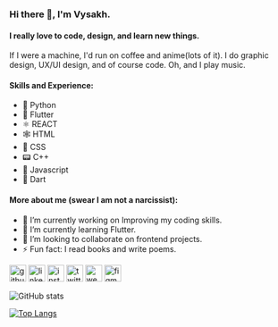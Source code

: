 ### Hi there 👋, I'm Vysakh.
#### I really love to code, design, and learn new things.
If I were a machine, I'd run on coffee and anime(lots of it). I do graphic design, UX/UI design, and of course code. Oh, and I play music.

#### Skills and Experience:  
- 🐍 Python 
- 📱 Flutter 
- ⚛️ REACT 
- 🕸️ HTML 
- 🎨 CSS 
- 📟 C++
- 📜 Javascript
- 🎯 Dart

#### More about me (swear I am not a narcissist):
- 🔭 I’m currently working on Improving my coding skills. 
- 🌱 I’m currently learning Flutter. 
- 👯 I’m looking to collaborate on frontend projects. 
- ⚡ Fun fact: I read books and write poems. 



[<img src='https://cdn.jsdelivr.net/npm/simple-icons@3.0.1/icons/github.svg' alt='github' height='30'>](https://github.com/Vysakh-T)  [<img src='https://cdn.jsdelivr.net/npm/simple-icons@3.0.1/icons/linkedin.svg' alt='linkedin' height='30'>](https://www.linkedin.com/in/vysakh-t-197637187/)  [<img src='https://cdn.jsdelivr.net/npm/simple-icons@3.0.1/icons/instagram.svg' alt='instagram' height='30'>](https://www.instagram.com/lord__of_the__strings/)  [<img src='https://cdn.jsdelivr.net/npm/simple-icons@3.0.1/icons/twitter.svg' alt='twitter' height='30'>](https://twitter.com/Vysakh52774169)  [<img src='https://cdn.jsdelivr.net/npm/simple-icons@3.0.1/icons/icloud.svg' alt='website' height='30'>](https://mefreakinc.wordpress.com/) [<img src='https://cdn.jsdelivr.net/npm/simple-icons@3.0.1/icons/figma.svg' alt='figma' height='30'>](https://www.figma.com/@vysakh)    



![GitHub stats](https://github-readme-stats.vercel.app/api?username=Vysakh-T&show_icons=true&theme=synthwave)  

[![Top Langs](https://github-readme-stats.vercel.app/api/top-langs/?username=Vysakh-T&layout=compact)](https://github.com/anuraghazra/github-readme-stats)

